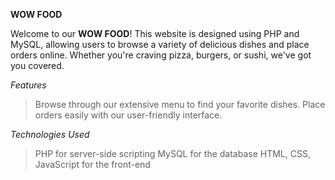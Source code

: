 **WOW FOOD**

Welcome to our **WOW FOOD**! This website is designed using PHP and MySQL, allowing users to browse a variety of delicious dishes and place orders online. Whether you're craving pizza, burgers, or sushi, we've got you covered.

_Features_
>Browse through our extensive menu to find your favorite dishes.
Place orders easily with our user-friendly interface.

_Technologies Used_
>PHP for server-side scripting
MySQL for the database
HTML, CSS, JavaScript for the front-end
